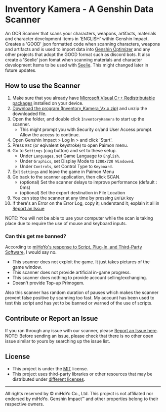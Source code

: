 # Inventory Kamera - A Genshin Data Scanner
An OCR Scanner that scans your characters, weapons, artifacts, materials and character development Items in 'ENGLISH' within Genshin Impact. Creates a 'GOOD' json formatted code when scanning characters, weapons and artifacts and is used to import data into [Genshin Optimizer](https://frzyc.github.io/genshin-optimizer/#/) and any other projects that adopt the GOOD format such as discord bots. It also create a 'Seelie' json fomat when scanning materials and character development Items to be used with [Seelie](https://seelie.inmagi.com/). This might changed later in future updates.

## How to use the Scanner
1. Make sure that you already have [Microsoft Visual C++ Redistributable packages](https://docs.microsoft.com/en-us/cpp/windows/latest-supported-vc-redist?view=msvc-170#visual-studio-2015-2017-2019-and-2022) installed on your device.
2. [Download the program (Inventory_Kamera_Vx.x.zip)](https://github.com/Andrewthe13th/Inventory_Kamera/releases/latest) and unzip the downloaded file.
3. Open the folder, and double click `InventoryKamera` to start up the scanner.
    - This might prompt you with Security or/and User Access prompt. Allow the access to continue.
4. Open Genshin Impact > Log In > and click 'Start'. 
5. Press `ESC` (or eqivalent keystroke) to open Paimon menu.
6. Go to `Settings` (cog button) and set to these setup.
   - Under `Languages`, set Game Language to `English`.
   - Under `Graphics`, set Display Mode to `1280x720 Windowed`.
   - Under `Controls`, set Control Type to `Keyboard`.
7. Exit `Settings` and leave the game in Paimon Menu
8. Go back to the scanner application, then click SCAN.
   - (optional) Set the scanner delays to improve performance (default : 0ms)
   - (optional) Set the export destination in File Location
9. You can stop the scanner at any time by pressing `ENTER` key
10. If there's an Error on the Error Log, copy it; understand it; explain it all in [Report an Issue](https://github.com/Andrewthe13th/Inventory_Kamera/issues)

NOTE: You will not be able to use your computer while the scan is taking place due to require the use of mouse and keyboard inputs.


### Can this get me banned?
 According to [miHoYo's response to Script, Plug-In, and Third-Party Software](https://genshin.mihoyo.com/en/news/detail/5763), I would say no. 
- This scanner does not exploit the game. It just takes pictures of the game window.
- This scanner does not provide artificial in-game progress.
- This scanner does nothing to provide account selling/exchanging.
- Doesn't provide Top-up Primogem. 

Also this scanner has random duration of pauses which makes the scanner prevent false positive by scanning too fast.
My account has been used to test this script and has yet to be banned or warned of the use of scripts. 

## Contribute or Report an Issue
If you ran through any issue with our scanner, please [Report an Issue here](https://github.com/Andrewthe13th/Inventory_Kamera/issues). 
NOTE: Before sending an issue, please check that there is no other open issue similar to yours by searching up the issue list.

## License
* This project is under the [MIT](LICENSE.md) license.
* This project uses third-party libraries or other resources that may be
distributed under [different licenses](THIRD-PARTY-NOTICES.md).

---

All rights reserved by © miHoYo Co., Ltd. This project is not affiliated nor endorsed by miHoYo. Genshin Impact™ and other properties belong to their respective owners.
